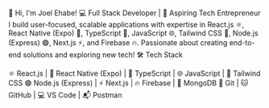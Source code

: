 👋 Hi, I'm Joel Ehabe!
💻 Full Stack Developer | 🚀 Aspiring Tech Entrepreneur
I build user-focused, scalable applications with expertise in React.js ⚛️, React Native (Expo) 📱, TypeScript 📜, JavaScript 🌐, Tailwind CSS 🎨, Node.js (Express) 🟢, Next.js ⚡, and Firebase 🔥. Passionate about creating end-to-end solutions and exploring new tech!
🛠️ Tech Stack

⚛️ React.js | 📱 React Native (Expo) | 📜 TypeScript | 🌐 JavaScript | 🎨 Tailwind CSS
🟢 Node.js (Express) | ⚡ Next.js | 🔥 Firebase | 🍃 MongoDB
🐙 Git | 🐱 GitHub | 💻 VS Code | 📬 Postman
